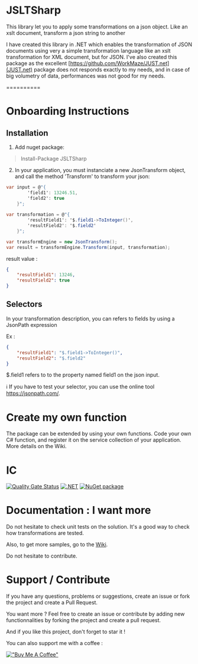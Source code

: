 # JSLTSharp
This library let you to apply some transformations on a json object. Like an xslt document, transform a json string to another

I have created this library in .NET which enables the transformation of JSON documents using very a simple transformation language like an xslt transformation for XML document, but for JSON.
I've also created this package as the excellent [https://github.com/WorkMaze/JUST.net](JUST.net) package does not responds exactly to my needs, and in case of big volumetry of data, performances was not good for my needs.

==========

# Onboarding Instructions 

## Installation

1. Add nuget package: 

> Install-Package JSLTSharp

2. In your application, you must instanciate a new JsonTransform object, and call the method 'Transform' to transform your json: 

```c#
var input = @"{
        'field1': 13246.51,
        'field2': true
    }";
    
var transformation = @"{
        'resultField1': '$.field1->ToInteger()',
        'resultField2': '$.field2'
    }";

var transformEngine = new JsonTransform();
var result = transformEngine.Transform(input, transformation);
```

result value :

```json
{
    "resultField1": 13246,
    "resultField2": true
}
```

## Selectors
In your transformation description, you can refers to fields by using a JsonPath expression

Ex :
```json
{
    "resultField1": "$.field1->ToInteger()",
    "resultField2": "$.field2"
}
```
$.field1 refers to to the property named field1 on the json input.

:information_source: If you have to test your selector, you can use the online tool https://jsonpath.com/.

# Create my own function

The package can be extended by using your own functions. Code your own C# function, and register it on the service collection of your application. More details on the Wiki.

# IC
[![Quality Gate Status](https://sonarcloud.io/api/project_badges/measure?project=mathieumack_JSLTSharp&metric=alert_status)](https://sonarcloud.io/summary/new_code?id=mathieumack_JSLTSharp)
[![.NET](https://github.com/mathieumack/JSLTSharp/actions/workflows/ci.yml/badge.svg)](https://github.com/mathieumack/JSLTSharp/actions/workflows/ci.yml)
[![NuGet package](https://buildstats.info/nuget/JSLTSharp?includePreReleases=true)](https://nuget.org/packages/JSLTSharp)

# Documentation : I want more

Do not hesitate to check unit tests on the solution. It's a good way to check how transformations are tested.

Also, to get more samples, go to the [Wiki](https://github.com/mathieumack/JSLTSharp/wiki). 

Do not hesitate to contribute.


# Support / Contribute
If you have any questions, problems or suggestions, create an issue or fork the project and create a Pull Request.

You want more ? Feel free to create an issue or contribute by adding new functionnalities by forking the project and create a pull request.

And if you like this project, don't forget to star it !

You can also support me with a coffee :

[!["Buy Me A Coffee"](https://www.buymeacoffee.com/assets/img/custom_images/orange_img.png)](https://www.buymeacoffee.com/mathieumack)